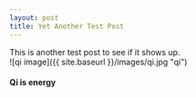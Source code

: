 ```yaml
---
layout: post
title: Yet Another Test Post
---
```


This is another test post
to see if it shows up.  
![qi image]({{ site.baseurl }}/images/qi.jpg "qi")

#### Qi is energy
